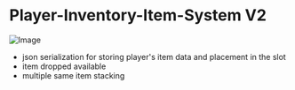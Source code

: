 # Player-Inventory-Item-System V2

![Image](https://github.com/user-attachments/assets/175c63c3-262a-4d1a-8843-e51a9eb717c5)

* json serialization for storing player's item data and placement in the slot
* item dropped available
* multiple same item stacking

